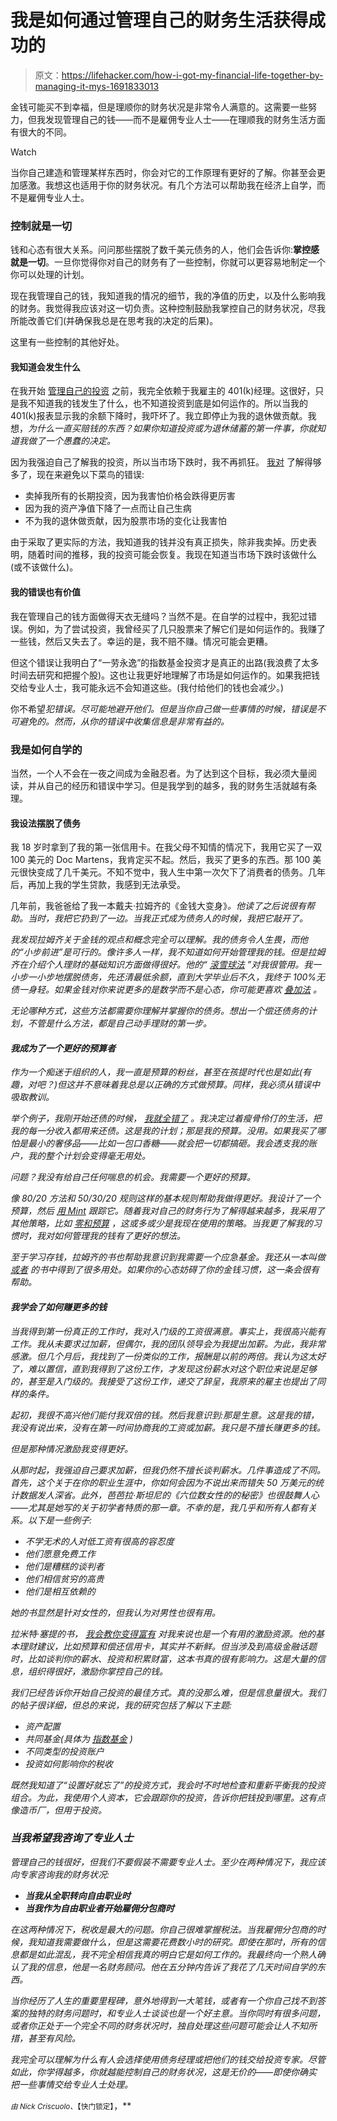 # 我是如何通过管理自己的财务生活获得成功的

> 原文：<https://lifehacker.com/how-i-got-my-financial-life-together-by-managing-it-mys-1691833013>

金钱可能买不到幸福，但是理顺你的财务状况是非常令人满意的。这需要一些努力，但我发现管理自己的钱——而不是雇佣专业人士——在理顺我的财务生活方面有很大的不同。

Watch

当你自己建造和管理某样东西时，你会对它的工作原理有更好的了解。你甚至会更加感激。我想这也适用于你的财务状况。有几个方法可以帮助我在经济上自学，而不是雇佣专业人士。

### 控制就是一切

钱和心态有很大关系。问问那些摆脱了数千美元债务的人，他们会告诉你:**掌控感就是一切**。一旦你觉得你对自己的财务有了一些控制，你就可以更容易地制定一个你可以处理的计划。

现在我管理自己的钱，我知道我的情况的细节，我的净值的历史，以及什么影响我的财务。我觉得我应该对这一切负责。这种控制鼓励我掌控自己的财务状况，尽我所能改善它们(并确保我总是在思考我的决定的后果)。

这里有一些控制的其他好处。

#### 我知道会发生什么

在我开始 [管理自己的投资](https://lifehacker.com/how-to-build-an-easy-beginner-set-and-forget-investm-1686878594) 之前，我完全依赖于我雇主的 401(k)经理。这很好，只是我不知道我的钱发生了什么，也不知道投资到底是如何运作的。所以当我的 401(k)报表显示我的余额下降时，我吓坏了。我立即停止为我的退休做贡献。我想，*为什么一直买赔钱的东西？如果你知道投资或为退休储蓄的第一件事，你就知道我做了一个愚蠢的决定。*

因为我强迫自己了解我的投资，所以当市场下跌时，我不再抓狂。 [我对](http://twocents.lifehacker.com/is-the-stock-market-going-to-crash-soon-1690802962) 了解得够多了，现在来避免以下菜鸟的错误:

*   卖掉我所有的长期投资，因为我害怕价格会跌得更厉害
*   因为我的资产净值下降了一点而让自己生病
*   不为我的退休做贡献，因为股票市场的变化让我害怕

由于采取了更实际的方法，我知道我的钱并没有真正损失，除非我卖掉。历史表明，随着时间的推移，我的投资可能会恢复。我现在知道当市场下跌时该做什么(或不该做什么)。

#### 我的错误也有价值

我在管理自己的钱方面做得天衣无缝吗？当然不是。在自学的过程中，我犯过错误。例如，为了尝试投资，我曾经买了几只股票来了解它们是如何运作的。我赚了一些钱，然后又失去了。幸运的是，我不赔不赚。情况可能会更糟。

但这个错误让我明白了“一劳永逸”的指数基金投资才是真正的出路(我浪费了太多时间去研究和把握个股)。这也让我更好地理解了市场是如何运作的。如果我把钱交给专业人士，我可能永远不会知道这些。(我付给他们的钱也会减少。)

你不希望*犯错误。尽可能地避开他们。但是当你自己做一些事情的时候，错误是不可避免的。然而，从你的错误中收集信息是非常有益的。*

### 我是如何自学的

当然，一个人不会在一夜之间成为金融忍者。为了达到这个目标，我必须大量阅读，并从自己的经历和错误中学习。但是我学到的越多，我的财务生活就越有条理。

#### 我设法摆脱了债务

我 18 岁时拿到了我的第一张信用卡。在我父母不知情的情况下，我用它买了一双 100 美元的 Doc Martens，我肯定买不起。然后，我买了更多的东西。那 100 美元很快变成了几千美元。不知不觉中，我人生中第一次欠下了消费者的债务。几年后，再加上我的学生贷款，我感到无法承受。

几年前，我爸爸给了我一本戴夫·拉姆齐的《金钱大变身》[](http://www.amazon.com/The-Total-Money-Makeover-Financial/dp/159555078X?asc_campaign=InlineText&asc_refurl=https://lifehacker.com/how-i-got-my-financial-life-together-by-managing-it-mys-1691833013&asc_source=&tag=kinjalifehackerlink-20)*。他读了之后说很有帮助。当时，我把它扔到了一边。当我正式成为债务人的时候，我把它敲开了。*

*我发现拉姆齐关于金钱的观点和概念完全可以理解。我的债务令人生畏，而他的“小步前进”是可行的。像许多人一样，我不知道如何开始管理我的钱。但是拉姆齐在介绍个人理财的基础知识方面做得很好。他的“ [滚雪球法](https://lifehacker.com/use-the-debt-snowball-calculator-to-pay-off-debts-203687) ”对我很管用。我一小步一小步地摆脱债务，先还清最低余额，直到大学毕业后不久，我终于 100%无债一身轻。如果金钱对你来说更多的是数学而不是心态，你可能更喜欢 [叠加法](http://lifehacker.com/how-to-pay-off-your-debt-using-the-stack-method-576070292) 。*

*无论哪种方式，这些方法都需要你理解并掌握你的债务。想出一个偿还债务的计划，不管是什么方法，都是自己动手理财的第一步。*

#### *我成为了一个更好的预算者*

*作为一个痴迷于组织的人，我一直是预算的粉丝，甚至在孩提时代也是如此(有趣，对吧？)但这并不意味着我总是以正确的方式做预算。同样，我必须从错误中吸取教训。*

*举个例子，我刚开始还债的时候， [我就全错了](https://lifehacker.com/money-saving-habits-that-can-backfire-and-wreck-your-fi-1564111677) 。我决定过着瘦骨伶仃的生活，把我的每一分收入都用来还债。这是我的计划；那是我的预算。没用。如果我买了哪怕是最小的奢侈品——比如一包口香糖——就会把一切都搞砸。我会透支我的账户，我的整个计划会变得毫无用处。*

*问题？我没有给自己任何喘息的机会。我需要一个更好的预算。*

*像 80/20 方法和 50/30/20 规则这样的基本规则帮助我做得更好。我设计了一个预算，然后 [用 Mint](http://lifehacker.com/best-personal-money-management-site-mint-5585905) 跟踪它。随着我对自己的财务行为了解得越来越多，我采用了其他策略，比如 [零和预算](http://lifehacker.com/the-power-of-a-zero-sum-budget-1443100021) ，这或多或少是我现在使用的策略。当我更了解我的习惯时，我对如何管理我的钱有了更好的想法。*

*至于学习存钱，拉姆齐的书也帮助我意识到我需要一个应急基金。我还从一本叫做 [*或者*](http://www.amazon.com/Your-Money-Life-Transforming-Relationship/dp/0143115766?asc_campaign=InlineText&asc_refurl=https://lifehacker.com/how-i-got-my-financial-life-together-by-managing-it-mys-1691833013&asc_source=&tag=kinjalifehackerlink-20) 的书中得到了很多用处。如果你的心态妨碍了你的金钱习惯，这一条会很有帮助。*

#### *我学会了如何赚更多的钱*

*当我得到第一份真正的工作时，我对入门级的工资很满意。事实上，我很高兴能有工作。我从未要求过加薪，但偶尔，我的团队领导会为我提出加薪。为此，我非常感激。但几个月后，我找到了一份类似的工作，报酬是以前的两倍。我认为这太好了，难以置信，直到我得到了这份工作，才发现这份薪水对这个职位来说是足够的，甚至是入门级的。我接受了这份工作，递交了辞呈，我原来的雇主也提出了同样的条件。*

*起初，我很不高兴他们能付我双倍的钱。然后我意识到:*那是生意*。这是我的错，我没有说出来，没有在第一时间协商我的工资或加薪。我只是不擅长赚更多的钱。*

*但是那种情况激励我变得更好。*

*从那时起，我强迫自己要求加薪，但我仍然不擅长谈判薪水。几件事造成了不同。首先，这个关于在你的职业生涯中，你如何会因为不说出来而错失 50 万美元的统计数据发人深省。此外，芭芭拉·斯坦尼的《六位数女性的的秘密》也很鼓舞人心——尤其是她写的关于初学者特质的那一章。不幸的是，我几乎和所有人都有关系。以下是一些例子:*

*   *不学无术的人对低工资有很高的容忍度*
*   *他们愿意免费工作*
*   *他们是糟糕的谈判者*
*   *他们相信贫穷的高贵*
*   *他们是相互依赖的*

*她的书显然是针对女性的，但我认为对男性也很有用。*

*拉米特·塞提的书， [*我会教你变得富有*](http://www.amazon.com/Will-Teach-You-To-Rich/dp/0761147489?asc_campaign=InlineText&asc_refurl=https://lifehacker.com/how-i-got-my-financial-life-together-by-managing-it-mys-1691833013&asc_source=&tag=kinjalifehackerlink-20) 对我来说也是一个有用的激励资源。他的基本理财建议，比如预算和偿还信用卡，其实并不新鲜。但当涉及到高级金融话题时，比如谈判你的薪水、投资和积累财富，这本书真的很有影响力。这是大量的信息，组织得很好，激励你掌控自己的钱。*

*我们已经告诉你开始自己投资的最佳方式。真的没那么难，但是信息量很大。我们的帖子很详细，但总的来说，我的研究包括了解以下主题:*

*   *资产配置*
*   *共同基金(具体为 [指数基金](http://lifehacker.com/the-sheep-and-the-wolves-smart-investing-made-simple-1522789629) )*
*   *不同类型的投资账户*
*   *投资如何影响你的税收*

*既然我知道了“设置好就忘了”的投资方式，我会时不时地检查和重新平衡我的投资组合。为此，我使用个人资本，它会跟踪你的投资，告诉你把钱投到哪里。这有点像造币厂，但用于投资。*

### *当我希望我咨询了专业人士*

*管理自己的钱很好，但我们不要假装不需要专业人士。至少在两种情况下，我应该向专家咨询我的财务状况:*

*   ***当我从全职转向自由职业时***
*   ***当我作为自由职业者开始雇佣分包商时***

*在这两种情况下，税收是最大的问题。你自己很难掌握税法。当我雇佣分包商的时候，我知道我需要做什么，但是这需要花费数小时的研究。即使在那时，所有的信息都是如此混乱，我不完全相信我真的明白它是如何工作的。我最终向一个熟人确认了我的信息，他是一名财务顾问。他在五分钟内告诉了我花了几天时间自学的东西。*

*当你经历了人生的重要里程碑，意外地得到一大笔钱，或者有一个你自己找不到答案的独特的财务问题时，和专业人士谈谈也是一个好主意。当你同时有很多问题，或者你正处于一个完全不同的财务状况时，独自处理这些问题可能会让人不知所措，甚至有风险。*

*我完全可以理解为什么有人会选择使用债务经理或把他们的钱交给投资专家。尽管如此，你学得越多，你就越能控制自己的财务状况，这是无价的——即使你确实把一些事情交给专业人士处理。*

*<small>*由 Nick Criscuolo、*</small><small>*【快门锁定】*</small>*，**